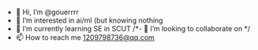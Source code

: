 - 👋 Hi, I’m @gouerrrr
- 👀 I’m interested in ai/ml (but knowing nothing
- 🌱 I’m currently learning SE in SCUT
/*- 💞️ I’m looking to collaborate on */
- 📫 How to reach me  1209798736@qq.com
<!---
gouerrrr/gouerrrr is a ✨ special ✨ repository because its `README.md` (this file) appears on your GitHub profile.
You can click the Preview link to take a look at your changes.
--->
